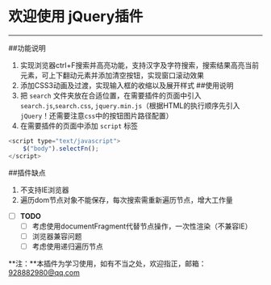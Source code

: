 # 欢迎使用 jQuery插件

------
##功能说明
1. 实现浏览器ctrl+F搜索并高亮功能，支持汉字及字符搜索，搜索结果高亮当前元素，可上下翻动元素并添加清空按钮，实现窗口滚动效果
2. 添加CSS3动画及过渡，实现输入框的收缩以及展开样式
##使用说明
1. 把 `search` 文件夹放在合适位置，在需要插件的页面中引入`search.js`,`search.css`, `jquery.min.js`（根据HTML的执行顺序先引入`jQuery`！还需要注意`css`中的按钮图片路径配置）
2. 在需要插件的页面中添加  `script` 标签
```javascript
<script type="text/javascript">
    $("body").selectFn();
</script>
```
##插件缺点
1. 不支持IE浏览器
2. 遍历dom节点对象不能保存，每次搜索需重新遍历节点，增大工作量

- [ ] **TODO**
     - [ ] 考虑使用documentFragment代替节点操作，一次性渲染（不兼容IE）
     - [ ] 浏览器兼容问题
     - [ ] 考虑使用递归遍历节点

**注：**本插件为学习使用，如有不当之处，欢迎指正，邮箱：928882980@qq.com